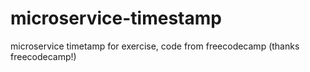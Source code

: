 # microservice-timestamp
 microservice timetamp for exercise, code from freecodecamp (thanks freecodecamp!)

